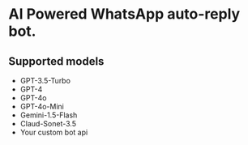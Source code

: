 # AI Powered WhatsApp auto-reply bot.
## Supported models
- GPT-3.5-Turbo
- GPT-4
- GPT-4o
- GPT-4o-Mini
- Gemini-1.5-Flash
- Claud-Sonet-3.5
- Your custom bot api
